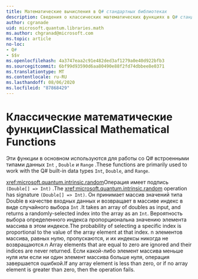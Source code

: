```yaml
---
title: Математические вычисления в Q# стандартных библиотеках
description: Сведения о классических математических функциях в Q# стандартных библиотеках, которые используются со встроенными типами данных.
author: cgranade
uid: microsoft.quantum.libraries.math
ms.author: chgranad@microsoft.com
ms.topic: article
no-loc:
- Q#
- $$v
ms.openlocfilehash: 4a3747eaa2c91e482ded3af1279a0e40d922bfb3
ms.sourcegitcommit: 6bf99d93590d6aa80490e88f2fd74dbbee8e0371
ms.translationtype: MT
ms.contentlocale: ru-RU
ms.lasthandoff: 08/06/2020
ms.locfileid: "87868429"
---
```

# <a name="classical-mathematical-functions"></a><span data-ttu-id="944df-103">Классические математические функции</span><span class="sxs-lookup"><span data-stu-id="944df-103">Classical Mathematical Functions</span></span> #

<span data-ttu-id="944df-104">Эти функции в основном используются для работы со Q# встроенными типами данных `Int` , `Double` и `Range` .</span><span class="sxs-lookup"><span data-stu-id="944df-104">These functions are primarily used to work with the Q# built-in data types `Int`, `Double`, and `Range`.</span></span>

<span data-ttu-id="944df-105"><xref:microsoft.quantum.intrinsic.random>Операция имеет подпись `(Double[] => Int)` .</span><span class="sxs-lookup"><span data-stu-id="944df-105">The <xref:microsoft.quantum.intrinsic.random> operation has signature `(Double[] => Int)`.</span></span>
<span data-ttu-id="944df-106">Он принимает массив значений типа Double в качестве входных данных и возвращает в массиве индекс в виде случайного выбора `Int` .</span><span class="sxs-lookup"><span data-stu-id="944df-106">It takes an array of doubles as input, and returns a randomly-selected index into the array as an `Int`.</span></span>
<span data-ttu-id="944df-107">Вероятность выбора определенного индекса пропорциональна значению элемента массива в этом индексе.</span><span class="sxs-lookup"><span data-stu-id="944df-107">The probability of selecting a specific index is proportional to the value of the array element at that index.</span></span> <span data-ttu-id="944df-108">n элементов массива, равных нулю, пропускаются, и их индексы никогда не возвращаются.</span><span class="sxs-lookup"><span data-stu-id="944df-108">n Array elements that are equal to zero are ignored and their indices are never returned.</span></span>
<span data-ttu-id="944df-109">Если какой-либо элемент массива меньше нуля или если ни один элемент массива больше нуля, операция завершается ошибкой.</span><span class="sxs-lookup"><span data-stu-id="944df-109">If any array element is less than zero, or if no array element is greater than zero, then the operation fails.</span></span>
